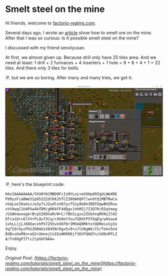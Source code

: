 [date]: meta "2017-01-17T10:01:31+0800"
[author]: meta "pjincz"
[tags]: meta "factorio smelt ore mine layout idea"


Smelt steel on the mine
=======================

Hi friends, welcome to [factorio-realms.com][homepage].

Several days ago, I wrote an [article][prev-article] show how to smelt ore on the mine.
After that I was so curious: Is it possible smelt steel on the mine?

I discussed with my friend senolyusan.

At first, we almost given up. Because drill only have 25 tiles area.
And we need at least: 1 drill + 2 funnaces + 4 inserters + 1 hole =
9 + 8 + 4 + 1 = 22 tiles. And there only 3 tiles for belts.

:P, but we are so boring. After many and many tries, we got it:

![Smelt steel on the mine][screenshot]

:P, here's the blueprint code:

    H4sIAAAAAAAA/5VU0Y6CMBD8FcIzNYLoi+m3XHp09ZqULWmXRE
    P89ysFiaBWeSIpO53Z2dlKk2hTCZ388A6QFClwvOtQ1MBTRwCa
    nVqLooI0a4zz/w3y7sJZudlnV87yzf52y8b6k3DEFDqwBHZRvw
    vVt0wqC1U4PUw4bfDM/gRKkFF48QgvJnhMZj7I3D7KrEGqtmag
    /U1WVawxegkrBrp5Z60XaM/W+C/7BU1LqieJZUbXxqMVNi2l02
    UTca1Q+c6lVVrPL8uf3Cq/cXk0eY3su7GDUtPSTGqEq/wkkaxA
    1xhLL1jLJ68Oa+xhPX7Z55vk5KF0rZMhAQ8MkYxtQ8RmixCp3o
    Xq7ZdrUyzFH1ZH8mUiX845NrDgx5v9+zJlU8gW6/Ch/Tekn5e4
    DGBvs6oM9o+aU2cUmnejCoI6zWKR80jf1KUfQAQ7n/Ud0xMfLZ
    A/Tn6OgPIflc2lpGkFAAA=

Enjoy.

*Original Post: [https://factorio-realms.com/tutorials/smelt_steel_on_the_mine](https://factorio-realms.com/tutorials/smelt_steel_on_the_mine)*

[homepage]: https://factorio-realms.com
[prev-article]: https://factorio-realms.com/tutorials/smelt_ore_on_the_mine
[screenshot]: https://raw.githubusercontent.com/factorio-realms/factorio-tutorials/master/assets/smelt_steel_on_the_mine/screenshot.jpg
